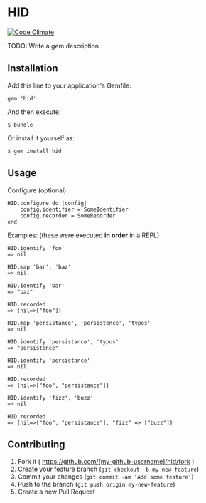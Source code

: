 # HID

[![Code Climate](https://codeclimate.com/github/bcavileer/hid/badges/gpa.svg)](https://codeclimate.com/github/bcavileer/hid)

TODO: Write a gem description

## Installation

Add this line to your application's Gemfile:

    gem 'hid'

And then execute:

    $ bundle

Or install it yourself as:

    $ gem install hid

## Usage

Configure (optional):

    HID.configure do |config|
        config.identifier = SomeIdentifier
        config.recorder = SomeRecorder
    end

Examples: (these were executed **in order** in a REPL)
    
    HID.identify 'foo'
    => nil
    
    HID.map 'bar', 'baz'
    => nil
    
    HID.identify 'bar'
    => "baz"
    
    HID.recorded
    => {nil=>["foo"]}
    
    HID.map 'persistance', 'persistence', 'typos'
    => nil
    
    HID.identify 'persistance', 'typos'
    => "persistence"
    
    HID.identify 'persistance'
    => nil
    
    HID.recorded
    => {nil=>["foo", "persistance"]}
    
    HID.identify 'fizz', 'buzz'
    => nil
    
    HID.recorded
    => {nil=>["foo", "persistance"], "fizz" => ["buzz"]}

## Contributing

1. Fork it ( https://github.com/[my-github-username]/hid/fork )
2. Create your feature branch (`git checkout -b my-new-feature`)
3. Commit your changes (`git commit -am 'Add some feature'`)
4. Push to the branch (`git push origin my-new-feature`)
5. Create a new Pull Request
